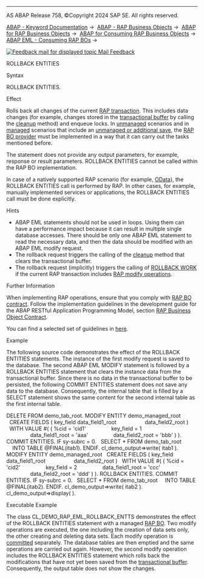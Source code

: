   

* * *

AS ABAP Release 758, ©Copyright 2024 SAP SE. All rights reserved.

[ABAP - Keyword Documentation](javascript:call_link\('abenabap.htm'\)) →  [ABAP - RAP Business Objects](javascript:call_link\('abenabap_rap.htm'\)) →  [ABAP for RAP Business Objects](javascript:call_link\('abenabap_for_rap_bos.htm'\)) →  [ABAP for Consuming RAP Business Objects](javascript:call_link\('abenabap_consume_rap_bos.htm'\)) →  [ABAP EML - Consuming RAP BOs](javascript:call_link\('abeneml.htm'\)) → 

 [![](Mail.gif?object=Mail.gif "Feedback mail for displayed topic") Mail Feedback](mailto:f1_help@sap.com?subject=Feedback%20on%20ABAP%20Documentation&body=Document:%20ROLLBACK%20ENTITIES%2C%20ABAPROLLBACK_ENTITIES%2C%20758%0D%0A%0D%0AError:%0D%0A%0D%0A%0D%0A%0D%0ASuggestion%20for%20improvement:)

ROLLBACK ENTITIES

Syntax

ROLLBACK ENTITIES.

Effect

Rolls back all changes of the current [RAP transaction](javascript:call_link\('abenrap_luw_glosry.htm'\) "Glossary Entry"). This includes data changes (for example, changes stored in the [transactional buffer](javascript:call_link\('abentransactional_buffer_glosry.htm'\) "Glossary Entry") by calling the [cleanup](javascript:call_link\('abensaver_method_cleanup.htm'\)) method) and enqueue locks. In [unmanaged](javascript:call_link\('abenunmanaged_rap_bo_glosry.htm'\) "Glossary Entry") scenarios and in [managed](javascript:call_link\('abenbdl_impl_type.htm'\)) scenarios that include an [unmanaged or additional save](javascript:call_link\('abenbdl_saving.htm'\)), the [RAP BO provider](javascript:call_link\('abenrap_bo_provider_glosry.htm'\) "Glossary Entry") must be implemented in a way that it can carry out the tasks mentioned before.

The statement does not provide any output parameters, for example, response or result parameters. ROLLBACK ENTITIES cannot be called within the RAP BO implementation.

In case of a natively supported RAP scenario (for example, [OData](javascript:call_link\('abenodata_glosry.htm'\) "Glossary Entry")), the ROLLBACK ENTITIES call is performed by RAP. In other cases, for example, manually implemented services or applications, the ROLLBACK ENTITIES call must be done explicitly.

Hints

-   ABAP EML statements should not be used in loops. Using them can have a performance impact because it can result in multiple single database accesses. There should be only one ABAP EML statement to read the necessary data, and then the data should be modified with an ABAP EML modify request.
-   The rollback request triggers the calling of the [cleanup](javascript:call_link\('abensaver_method_cleanup.htm'\)) method that clears the transactional buffer.
-   The rollback request (implicitly) triggers the calling of [ROLLBACK WORK](javascript:call_link\('abaprollback.htm'\)) if the current RAP transaction includes [RAP modify operations](javascript:call_link\('abenrap_modify_operation_glosry.htm'\) "Glossary Entry").

Further Information

When implementing RAP operations, ensure that you comply with [RAP BO contract](javascript:call_link\('abenrap_bo_contract_glosry.htm'\) "Glossary Entry"). Follow the implementation guidelines in the development guide for the ABAP RESTful Application Programming Model, section [RAP Business Object Contract](https://help.sap.com/docs/ABAP_Cloud/f055b8bf582d4f34b91da667bc1fcce6/3a402c5cf6a74bc1a1de080b2a7c6978?version=sap_cross_product_abap).

You can find a selected set of guidelines in [here](javascript:call_link\('abaprap_impl_rules.htm'\)).

Example

The following source code demonstrates the effect of the ROLLBACK ENTITIES statements. The instance of the first modify request is saved to the database. The second ABAP EML MODIFY statement is followed by a ROLLBACK ENTITIES statement that clears the instance data from the transactional buffer. Since there is no data in the transactional buffer to be persisted, the following COMMIT ENTITIES statement does not save any data to the database. Consequently, the internal table that is filled by a SELECT statement shows the same content for the second internal table as the first internal table.

DELETE FROM demo\_tab\_root.
MODIFY ENTITY demo\_managed\_root
  CREATE FIELDS ( key\_field data\_field1\_root
                  data\_field2\_root )
  WITH VALUE #( ( %cid = 'cid1'
                key\_field = 1
                data\_field1\_root = 'aaa'
                data\_field2\_root = 'bbb' ) ).
COMMIT ENTITIES.
IF sy-subrc = 0.
  SELECT \* FROM demo\_tab\_root
    INTO TABLE @FINAL(itab1).
ENDIF.
cl\_demo\_output=>write( itab1 ).
MODIFY ENTITY demo\_managed\_root
  CREATE FIELDS ( key\_field data\_field1\_root
                  data\_field2\_root )
  WITH VALUE #( ( %cid = 'cid2'
                key\_field = 2
                data\_field1\_root = 'ccc'
                data\_field2\_root = 'ddd' ) ).
ROLLBACK ENTITIES.
COMMIT ENTITIES.
IF sy-subrc = 0.
  SELECT \* FROM demo\_tab\_root
    INTO TABLE @FINAL(itab2).
ENDIF.
cl\_demo\_output=>write( itab2 ).
cl\_demo\_output=>display( ).

Executable Example

The class CL\_DEMO\_RAP\_EML\_ROLLBACK\_ENTTS demonstrates the effect of the ROLLBACK ENTITIES statement with a managed [RAP BO](javascript:call_link\('abenrap_bo_glosry.htm'\) "Glossary Entry"). Two modify operations are executed, the one including the creation of data sets only, the other creating and deleting data sets. Each modify operation is [committed](javascript:call_link\('abapcommit_entities.htm'\)) separately. The database tables are then emptied and the same operations are carried out again. However, the second modify operation includes the ROLLBACK ENTITIES statement which rolls back the modifications that have not yet been saved from the [transactional buffer](javascript:call_link\('abentransactional_buffer_glosry.htm'\) "Glossary Entry"). Consequently, the output table does not show the changes.